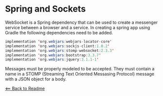 # Spring and Sockets

WebSocket is a Spring dependency that can be used to create a messenger service between a browser and a service. In creating a spring app using Gradle the following dependencies need to be added.

```java
implementation 'org.webjars:webjars-locator-core'
implementation 'org.webjars:sockjs-client:1.0.2'
implementation 'org.webjars:stomp-websocket:2.3.3'
implementation 'org.webjars:bootstrap:3.3.7'
implementation 'org.webjars:jquery:3.1.1-1'
```

Messages must be properly modeled to be accepted. They must contain a name in a STOMP (Streaming Text Oriented Messasing Protocol) message with a JSON object for a body.

[<== Back to Readme](README.md)
